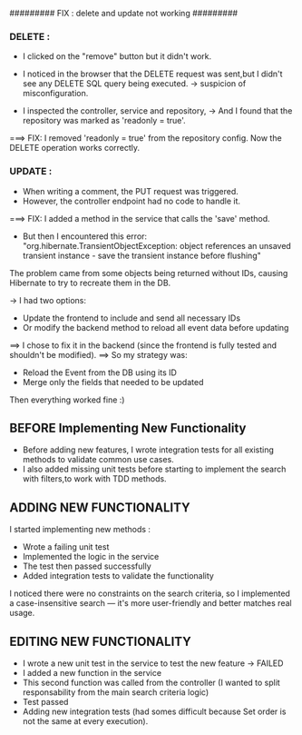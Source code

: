 ######### FIX : delete and update not working #########

### DELETE :

- I clicked on the "remove" button but it didn't work.
- I noticed in the browser that the DELETE request was sent,but I didn't see any DELETE SQL query being executed.
  -> suspicion of misconfiguration.

- I inspected the controller, service and repository,
  -> And I found that the repository was marked as 'readonly = true'.

===> FIX: I removed 'readonly = true' from the repository config.
Now the DELETE operation works correctly.


### UPDATE :

- When writing a comment, the PUT request was triggered.
- However, the controller endpoint had no code to handle it.

===> FIX: I added a method in the service that calls the 'save' method.

- But then I encountered this error:
  "org.hibernate.TransientObjectException: object references an unsaved transient instance - save the transient instance before flushing"

The problem came from some objects being returned without IDs, causing Hibernate to try to recreate them in the DB.

-> I had two options:
- Update the frontend to include and send all necessary IDs
- Or modify the backend method to reload all event data before updating


==> I chose to fix it in the backend (since the frontend is fully tested and shouldn't be modified).
==> So my strategy was:
- Reload the Event from the DB using its ID
- Merge only the fields that needed to be updated

Then everything worked fine :)


## BEFORE Implementing New Functionality ##

- Before adding new features, I wrote integration tests for all existing methods to validate common use cases.
- I also added missing unit tests before starting to implement the search with filters,to work with TDD methods.


## ADDING NEW FUNCTIONALITY ##

I started implementing new methods :
- Wrote a failing unit test
- Implemented the logic in the service
- The test then passed successfully
- Added integration tests to validate the functionality

I noticed there were no constraints on the search criteria,
so I implemented a case-insensitive search — it's more user-friendly and better matches real usage.


## EDITING NEW FUNCTIONALITY ##

- I wrote a new unit test in the service to test the new feature -> FAILED
- I added a new function in the service
- This second function was called from the controller
  (I wanted to split responsability from the main search criteria logic)
- Test passed
- Adding new integration tests (had somes difficult because Set order is not the same at every execution).
 
